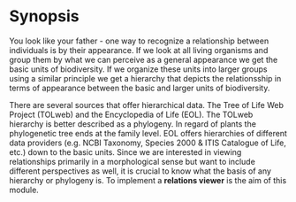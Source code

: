 <!-- TITLE: Relations -->
<!-- SUBTITLE: A quick summary of Relations -->

# Synopsis
You look like your father - one way to recognize a relationship between individuals is by their appearance. If we look at all living organisms and group them by what we can perceive as a general appearance we get the basic units of biodiversity. If we organize these units into larger groups using a similar principle we get a hierarchy that depicts the relationsship in terms of appearance between the basic and larger units of biodiversity. 

There are several sources that offer hierarchical data. The Tree of Life Web Project (TOLweb) and the Encyclopedia of Life (EOL). The TOLweb hierarchy is better described as a phylogeny. In regard of plants the phylogenetic tree ends at the family level. EOL offers hierarchies of different data providers (e.g. NCBI Taxonomy, Species 2000 & ITIS Catalogue of Life, etc.) down to the basic units. Since we are interested in viewing relationships primarily in a morphological sense but want to include different perspectives as well, it is crucial to know what the basis of any hierarchy or phylogeny is. To implement a **relations viewer** is the aim of this module.